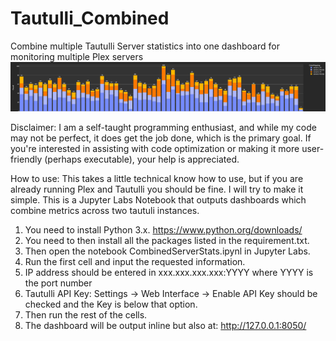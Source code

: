 # Tautulli_Combined
Combine multiple Tautulli Server statistics into one dashboard for monitoring multiple Plex servers
![example](https://github.com/jsgiacomi/Tautulli_Combined/blob/main/example.png)

Disclaimer:
I am a self-taught programming enthusiast, and while my code may not be perfect, it does get the job done, which is the primary goal. If you're interested in assisting with code optimization or making it more user-friendly (perhaps executable), your help is appreciated.

How to use:
This takes a little technical know how to use, but if you are already running Plex and Tautulli you should be fine. I will try to make it simple. This is a Jupyter Labs Notebook that outputs dashboards which combine metrics across two tautuli instances. 

1) You need to install Python 3.x. https://www.python.org/downloads/
2) You need to then install all the packages listed in the requirement.txt.
3) Then open the notebook CombinedServerStats.ipynl in Jupyter Labs.
4) Run the first cell and input the requested information.
5) IP address should be entered in xxx.xxx.xxx.xxx:YYYY where YYYY is the port number
6) Tautulli API Key: Settings -> Web Interface -> Enable API Key should be checked and the Key is below that option.
7) Then run the rest of the cells.
8) The dashboard will be output inline but also at: http://127.0.0.1:8050/
